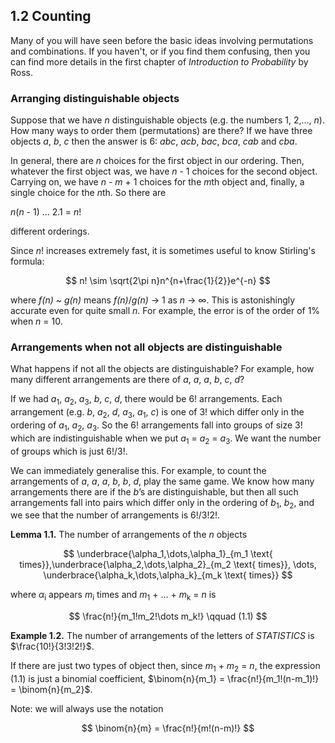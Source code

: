 ## 1.2 Counting

Many of you will have seen before the basic ideas involving permutations and combinations. If you haven't, or if you find them confusing, then you can find more details in the first chapter of *Introduction to Probability* by Ross.

### Arranging distinguishable objects

Suppose that we have *n* distinguishable objects (e.g. the numbers 1, 2,..., *n*). How many ways to order them (permutations) are there? If we have three objects *a*, *b*, *c* then the answer is 6: *abc*, *acb*, *bac*, *bca*, *cab* and *cba*.

In general, there are *n* choices for the first object in our ordering. Then, whatever the first object was, we have *n* - 1 choices for the second object. Carrying on, we have *n* - *m* + 1 choices for the *m*th object and, finally, a single choice for the *n*th. So there are

*n*(*n* - 1) ... 2.1 = *n*!

different orderings.

Since *n*! increases extremely fast, it is sometimes useful to know Stirling's formula:

$$ n! \sim \sqrt{2\pi n}n^{n+\frac{1}{2}}e^{-n} $$

where *f(n)* ~ *g(n)* means *f(n)*/*g(n)* → 1 as *n* → ∞. This is astonishingly accurate even for quite small *n*. For example, the error is of the order of 1% when *n* = 10.

### Arrangements when not all objects are distinguishable

What happens if not all the objects are distinguishable? For example, how many different arrangements are there of *a*, *a*, *a*, *b*, *c*, *d*?

If we had *a*<sub>1</sub>, *a*<sub>2</sub>, *a*<sub>3</sub>, *b*, *c*, *d*, there would be 6! arrangements. Each arrangement (e.g. *b*, *a*<sub>2</sub>, *d*, *a*<sub>3</sub>, *a*<sub>1</sub>, *c*) is one of 3! which differ only in the ordering of *a*<sub>1</sub>, *a*<sub>2</sub>, *a*<sub>3</sub>. So the 6! arrangements fall into groups of size 3! which are indistinguishable when we put *a*<sub>1</sub> = *a*<sub>2</sub> = *a*<sub>3</sub>. We want the number of groups which is just 6!/3!.

We can immediately generalise this. For example, to count the arrangements of *a*, *a*, *a*, *b*, *b*, *d*, play the same game. We know how many arrangements there are if the *b*’s are distinguishable, but then all such arrangements fall into pairs which differ only in the ordering of *b*<sub>1</sub>, *b*<sub>2</sub>, and we see that the number of arrangements is 6!/3!2!.

**Lemma 1.1.** The number of arrangements of the *n* objects

$$ \underbrace{\alpha_1,\dots,\alpha_1}_{m_1 \text{ times}},\underbrace{\alpha_2,\dots,\alpha_2}_{m_2 \text{ times}}, \dots, \underbrace{\alpha_k,\dots,\alpha_k}_{m_k \text{ times}} $$

where *α*<sub>i</sub> appears *m*<sub>i</sub> times and *m*<sub>1</sub> + ... + *m*<sub>k</sub> = *n* is

$$ \frac{n!}{m_1!m_2!\dots m_k!} \qquad (1.1) $$

**Example 1.2.** The number of arrangements of the letters of *STATISTICS* is  $\frac{10!}{3!3!2!}$.

If there are just two types of object then, since *m*<sub>1</sub> + *m*<sub>2</sub> = *n*, the expression (1.1) is just a binomial coefficient, $\binom{n}{m_1} = \frac{n!}{m_1!(n-m_1)!} = \binom{n}{m_2}$.

Note: we will always use the notation

$$ \binom{n}{m} = \frac{n!}{m!(n-m)!} $$
